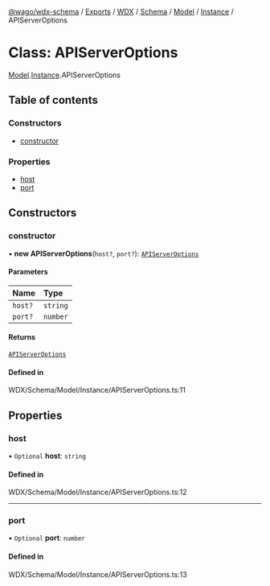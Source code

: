 [@wago/wdx-schema](../README.md) / [Exports](../modules.md) / [WDX](../modules/WDX.md) / [Schema](../modules/WDX.Schema.md) / [Model](../modules/WDX.Schema.Model.md) / [Instance](../modules/WDX.Schema.Model.Instance.md) / APIServerOptions

# Class: APIServerOptions

[Model](../modules/WDX.Schema.Model.md).[Instance](../modules/WDX.Schema.Model.Instance.md).APIServerOptions

## Table of contents

### Constructors

- [constructor](WDX.Schema.Model.Instance.APIServerOptions.md#constructor)

### Properties

- [host](WDX.Schema.Model.Instance.APIServerOptions.md#host)
- [port](WDX.Schema.Model.Instance.APIServerOptions.md#port)

## Constructors

### constructor

• **new APIServerOptions**(`host?`, `port?`): [`APIServerOptions`](WDX.Schema.Model.Instance.APIServerOptions.md)

#### Parameters

| Name | Type |
| :------ | :------ |
| `host?` | `string` |
| `port?` | `number` |

#### Returns

[`APIServerOptions`](WDX.Schema.Model.Instance.APIServerOptions.md)

#### Defined in

WDX/Schema/Model/Instance/APIServerOptions.ts:11

## Properties

### host

• `Optional` **host**: `string`

#### Defined in

WDX/Schema/Model/Instance/APIServerOptions.ts:12

___

### port

• `Optional` **port**: `number`

#### Defined in

WDX/Schema/Model/Instance/APIServerOptions.ts:13
